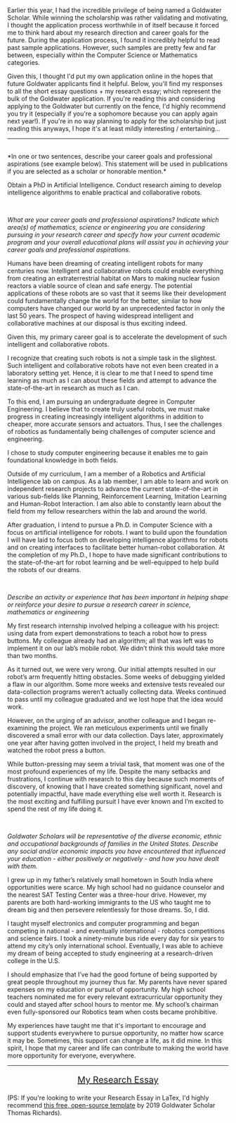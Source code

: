 Earlier this year, I had the incredible privilege of being named a Goldwater Scholar. While winning the scholarship was rather validating and motivating, I thought the application process worthwhile in of itself because it forced me to think hard about my research direction and career goals for the future. During the application process, I found it incredibly helpful to read past sample applications. However, such samples are pretty few and far between, especially within the Computer Science or Mathematics categories.

Given this, I thought I'd put my own application online in the hopes that future Goldwater applicants find it helpful. Below, you'll find my responses to all the short essay questions + my research essay; which represent the bulk of the Goldwater application. If you're reading this and considering applying to the Goldwater but currently on the fence, I'd highly recommend you try it (especially if you're a sophomore because you can apply again next year!). If you're in no way planning to apply for the scholarship but just reading this anyways, I hope it's at least mildly interesting / entertaining...

---

<br>
*In one or two sentences, describe your career goals and professional aspirations (see example below). This statement will be used in publications if you are selected as a scholar or honorable mention.*
Obtain a PhD in Artificial Intelligence. Conduct research aiming to develop intelligence algorithms to enable practical and collaborative robots.<br>

*What are your career goals and professional aspirations? Indicate which area(s) of mathematics, science or engineering you are considering pursuing in your research career and specify how your current academic program and your overall educational plans will assist you in achieving your career goals and professional aspirations.*
Humans have been dreaming of creating intelligent robots for many centuries now. Intelligent and collaborative robots could enable everything from creating an extraterrestrial habitat on Mars to making nuclear fusion reactors a viable source of clean and safe energy. The potential applications of these robots are so vast that it seems like their development could fundamentally change the world for the better, similar to how computers have changed our world by an unprecedented factor in only the last 50 years. The prospect of having widespread intelligent and collaborative machines at our disposal is thus exciting indeed. Given this, my primary career goal is to accelerate the development of such intelligent and collaborative robots.

I recognize that creating such robots is not a simple task in the slightest. Such intelligent and collaborative robots have not even been created in a laboratory setting yet. Hence, it is clear to me that I need to spend time learning as much as I can about these fields and attempt to advance the state-of-the-art in research as much as I can. To this end, I am pursuing an undergraduate degree in Computer Engineering. I believe that to create truly useful robots, we must make progress in creating increasingly intelligent algorithms in addition to cheaper, more accurate sensors and actuators. Thus, I see the challenges of robotics as fundamentally being challenges of computer science and engineering.

I chose to study computer engineering because it enables me to gain foundational knowledge in both fields.Outside of my curriculum, I am a member of a Robotics and Artificial Intelligence lab on campus. As a lab member, I am able to learn and work on independent research projects to advance the current state-of-the-art in various sub-fields like Planning, Reinforcement Learning, Imitation Learning and Human-Robot Interaction. I am also able to constantly learn about the field from my fellow researchers within the lab and around the world.

After graduation, I intend to pursue a Ph.D. in Computer Science with a focus on artificial intelligence for robots. I want to build upon the foundation I will have laid to focus both on developing intelligence algorithms for robots and on creating interfaces to facilitate better human-robot collaboration. At the completion of my Ph.D., I hope to have made significant contributions to the state-of-the-art for robot learning and be well-equipped to help build the robots of our dreams.<br>

*Describe an activity or experience that has been important in helping shape or reinforce your desire to pursue a research career in science, mathematics or engineering*
My first research internship involved helping a colleague with his project: using data from expert demonstrations to teach a robot how to press buttons. My colleague already had an algorithm; all that was left was to implement it on our lab’s mobile robot. We didn’t think this would take more than two months.

As it turned out, we were very wrong. Our initial attempts resulted in our robot’s arm frequently hitting obstacles. Some weeks of debugging yielded a flaw in our algorithm. Some more weeks and extensive tests revealed our data-collection programs weren’t actually collecting data. Weeks continued to pass until my colleague graduated and we lost hope that the idea would work.

However, on the urging of an advisor, another colleague and I began re-examining the project. We ran meticulous experiments until we finally discovered a small error with our data collection. Days later, approximately one year after having gotten involved in the project, I held my breath and watched the robot press a button.

While button-pressing may seem a trivial task, that moment was one of the most profound experiences of my life. Despite the many setbacks and frustrations, I continue with research to this day because such moments of discovery, of knowing that I have created something significant, novel and potentially impactful, have made everything else well worth it. Research is the most exciting and fulfilling pursuit I have ever known and I’m excited to spend the rest of my life doing it.<br>

*Goldwater Scholars will be representative of the diverse economic, ethnic and occupational backgrounds of families in the United States. Describe any social and/or economic impacts you have encountered that influenced your education - either positively or negatively - and how you have dealt with them.*
I grew up in my father’s relatively small hometown in South India where opportunities were scarce. My high school had no guidance counselor and the nearest SAT Testing Center was a three-hour drive. However, my parents are both hard-working immigrants to the US who taught me to dream big and then persevere relentlessly for those dreams. So, I did.

I taught myself electronics and computer programming and began competing in national - and eventually international - robotics competitions and science fairs. I took a ninety-minute bus ride every day for six years to attend my city’s only international school. Eventually, I was able to achieve my dream of being accepted to study engineering at a research-driven college in the U.S.I should emphasize that I’ve had the good fortune of being supported by great people throughout my journey thus far. My parents have never spared expenses on my education or pursuit of opportunity. My high school teachers nominated me for every relevant extracurricular opportunity they could and stayed after school hours to mentor me. My school’s chairman even fully-sponsored our Robotics team when costs became prohibitive. My experiences have taught me that it's important to encourage and support students everywhere to pursue opportunity, no matter how scarce it may be. Sometimes, this support can change a life, as it did mine. In this spirit, I hope that my career and life can contribute to making the world have more opportunity for everyone, everywhere.<br>

---
<div style="text-align: center"> <a href="/images/goldwater-sample-pics/Nishanth_s_Goldwater_Research_Essay.pdf"> <p style="font-size:20px"> My Research Essay </p> </a></div>

(PS: If you're looking to write your Research Essay in LaTex, I'd highly recommend [this free, open-source template](https://www.overleaf.com/latex/templates/goldwater-scholarship-research-essay-template/pmhbjqwgvdvb) by 2019 Goldwater Scholar Thomas Richards).
